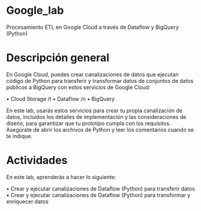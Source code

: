 # Google_lab
Procesamiento ETL en Google Cloud a través de Dataflow y BigQuery (Python)

# Descripción general

En Google Cloud, puedes crear canalizaciones de datos que ejecutan código de Python para transferir y transformar 
datos de conjuntos de datos públicos a BigQuery con estos servicios de Google Cloud:

• Cloud Storage /t
• Dataflow /n
• BigQuery

En este lab, usarás estos servicios para crear tu propia canalización de datos, incluidos los detalles de implementación 
y las consideraciones de diseño, para garantizar que tu prototipo cumpla con los requisitos. Asegúrate de abrir los 
archivos de Python y leer los comentarios cuando se te indique.

# Actividades
En este lab, aprenderás a hacer lo siguiente:

• Crear y ejecutar canalizaciones de Dataflow (Python) para transferir datos
• Crear y ejecutar canalizaciones de Dataflow (Python) para transformar y enriquecer datos
